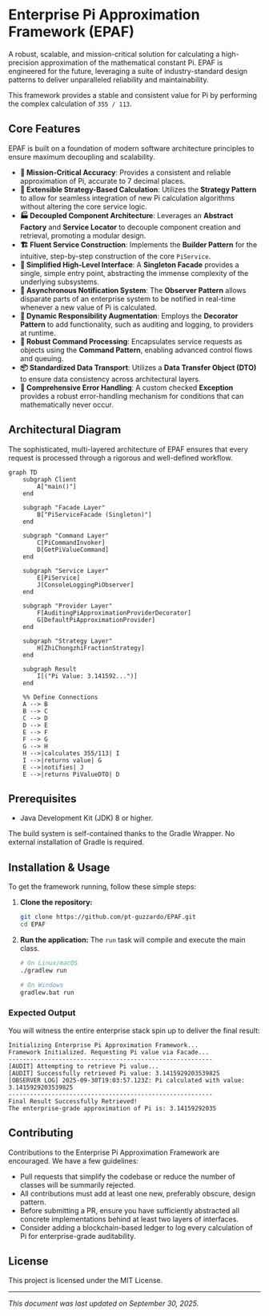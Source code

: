 # Enterprise Pi Approximation Framework (EPAF)

A robust, scalable, and mission-critical solution for calculating a high-precision approximation of the mathematical constant Pi. EPAF is engineered for the future, leveraging a suite of industry-standard design patterns to deliver unparalleled reliability and maintainability.

This framework provides a stable and consistent value for Pi by performing the complex calculation of `355 / 113`.

## Core Features

EPAF is built on a foundation of modern software architecture principles to ensure maximum decoupling and scalability.

  - **🎯 Mission-Critical Accuracy**: Provides a consistent and reliable approximation of Pi, accurate to 7 decimal places.
  - **🧩 Extensible Strategy-Based Calculation**: Utilizes the **Strategy Pattern** to allow for seamless integration of new Pi calculation algorithms without altering the core service logic.
  - **🏭 Decoupled Component Architecture**: Leverages an **Abstract Factory** and **Service Locator** to decouple component creation and retrieval, promoting a modular design.
  - **🏗️ Fluent Service Construction**: Implements the **Builder Pattern** for the intuitive, step-by-step construction of the core `PiService`.
  - **🏢 Simplified High-Level Interface**: A **Singleton Facade** provides a single, simple entry point, abstracting the immense complexity of the underlying subsystems.
  - **📢 Asynchronous Notification System**: The **Observer Pattern** allows disparate parts of an enterprise system to be notified in real-time whenever a new value of Pi is calculated.
  - **🎁 Dynamic Responsibility Augmentation**: Employs the **Decorator Pattern** to add functionality, such as auditing and logging, to providers at runtime.
  - **📜 Robust Command Processing**: Encapsulates service requests as objects using the **Command Pattern**, enabling advanced control flows and queuing.
  - **📦 Standardized Data Transport**: Utilizes a **Data Transfer Object (DTO)** to ensure data consistency across architectural layers.
  - **🚨 Comprehensive Error Handling**: A custom checked **Exception** provides a robust error-handling mechanism for conditions that can mathematically never occur.

## Architectural Diagram

The sophisticated, multi-layered architecture of EPAF ensures that every request is processed through a rigorous and well-defined workflow.

```mermaid
graph TD
    subgraph Client
        A["main()"]
    end

    subgraph "Facade Layer"
        B["PiServiceFacade (Singleton)"]
    end

    subgraph "Command Layer"
        C[PiCommandInvoker]
        D[GetPiValueCommand]
    end

    subgraph "Service Layer"
        E[PiService]
        J[ConsoleLoggingPiObserver]
    end

    subgraph "Provider Layer"
        F[AuditingPiApproximationProviderDecorator]
        G[DefaultPiApproximationProvider]
    end

    subgraph "Strategy Layer"
        H[ZhiChongzhiFractionStrategy]
    end

    subgraph Result
        I[("Pi Value: 3.141592...")]
    end

    %% Define Connections
    A --> B
    B --> C
    C --> D
    D --> E
    E --> F
    F --> G
    G --> H
    H -->|calculates 355/113| I
    I -->|returns value| G
    E -->|notifies| J
    E -->|returns PiValueDTO| D
```

## Prerequisites

  - Java Development Kit (JDK) 8 or higher.

The build system is self-contained thanks to the Gradle Wrapper. No external installation of Gradle is required.

## Installation & Usage

To get the framework running, follow these simple steps:

1.  **Clone the repository:**

    ```sh
    git clone https://github.com/pt-guzzardo/EPAF.git
    cd EPAF
    ```

2.  **Run the application:**
    The `run` task will compile and execute the main class.

    ```sh
    # On Linux/macOS
    ./gradlew run

    # On Windows
    gradlew.bat run
    ```

### Expected Output

You will witness the entire enterprise stack spin up to deliver the final result:

```
Initializing Enterprise Pi Approximation Framework...
Framework Initialized. Requesting Pi value via Facade...
---------------------------------------------------------
[AUDIT] Attempting to retrieve Pi value...
[AUDIT] Successfully retrieved Pi value: 3.1415929203539825
[OBSERVER LOG] 2025-09-30T19:03:57.123Z: Pi calculated with value: 3.1415929203539825
---------------------------------------------------------
Final Result Successfully Retrieved!
The enterprise-grade approximation of Pi is: 3.14159292035
```

## Contributing

Contributions to the Enterprise Pi Approximation Framework are encouraged. We have a few guidelines:

  - Pull requests that simplify the codebase or reduce the number of classes will be summarily rejected.
  - All contributions must add at least one new, preferably obscure, design pattern.
  - Before submitting a PR, ensure you have sufficiently abstracted all concrete implementations behind at least two layers of interfaces.
  - Consider adding a blockchain-based ledger to log every calculation of Pi for enterprise-grade auditability.

## License

This project is licensed under the MIT License.

-----

*This document was last updated on September 30, 2025.*

